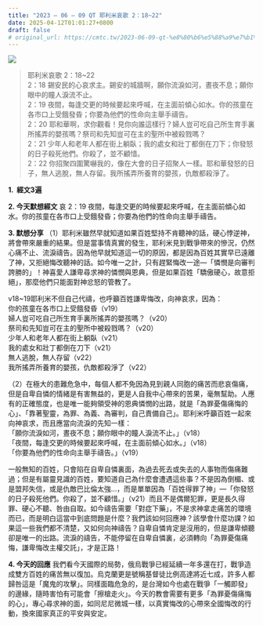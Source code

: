 ```yaml
---
title: "2023 – 06 – 09 QT 耶利米哀歌 2：18~22"
date: 2025-04-12T01:01:27+0800
draft: false
# original_url: https://cmtc.tw/2023-06-09-qt-%e8%80%b6%e5%88%a9%e7%b1%b3%e5%93%80%e6%ad%8c-2%ef%bc%9a1822
---
```


![](/images/qt.jpg)
> 耶利米哀歌 2：18\~22  
> 2：18 錫安民的心哀求主。錫安的城牆啊，願你流淚如河，晝夜不息；願你眼中的瞳人淚流不止。  
> 2：19 夜間，每逢交更的時候要起來呼喊，在主面前傾心如水。你的孩童在各市口上受餓發昏；你要為他們的性命向主舉手禱告。  
> 2：20 耶和華啊，求你觀看！見你向誰這樣行？婦人豈可吃自己所生育手裏所搖弄的嬰孩嗎？祭司和先知豈可在主的聖所中被殺戮嗎？  
> 2：21 少年人和老年人都在街上躺臥；我的處女和壯丁都倒在刀下；你發怒的日子殺死他們。你殺了，並不顧惜。  
> 2：22 你招聚四圍驚嚇我的，像在大會的日子招聚人一樣。耶和華發怒的日子，無人逃脫，無人存留。我所搖弄所養育的嬰孩，仇敵都殺淨了。

**1.  經文3遍**

**2. 今天默想經文**
哀 2：19 夜間，每逢交更的時候要起來呼喊，在主面前傾心如水。你的孩童在各市口上受餓發昏；你要為他們的性命向主舉手禱告。

**3. 默想分享**
（1）耶利米雖然早就知道如果百姓堅持不肯聽神的話，硬心悖逆神，將會帶來嚴重的結果。但是當事情真實的發生，耶利米見到戰爭帶來的慘況，仍然心痛不止、流淚禱告。因為他早就知道這一切的原因，都是因為百姓其實早已遠離了神，又拒絕悔改聽神的話。如今唯一之計，只有趕緊悔改一途—「憐憫是向審判誇勝的」！神喜愛人謙卑尋求神的憐憫與恩典，但是如果百姓「驕傲硬心，故意拒絕」，那麼他們只能面對神忿怒的管教了。

v18\~19耶利米不但自己代禱，也呼籲百姓謙卑悔改，向神哀求，因為：  
你的孩童在各市口上受餓發昏（v19）  
婦人豈可吃自己所生育手裏所搖弄的嬰孩嗎？（v20）  
祭司和先知豈可在主的聖所中被殺戮嗎？（v20）  
少年人和老年人都在街上躺臥（v21）  
我的處女和壯丁都倒在刀下（v21）  
無人逃脫，無人存留（v22）  
我所搖弄所養育的嬰孩，仇敵都殺淨了（v22）

（2）在極大的患難危急中，每個人都不免因為見到親人同胞的痛苦而悲哀傷痛，但是自卑自憐的情緒是有害無益的，更是人自我中心帶來的苦果，毫無幫助。人應有的正確態度，也是唯一能夠領受神的恩典憐憫的出路，就是「為罪憂傷痛悔的心」、「靠著聖靈，為罪、為義、為審判，自己責備自己」。耶利米呼籲百姓一起來向神哀求，而且應當向流淚的先知一樣：  
「願你流淚如河，晝夜不息；願你眼中的瞳人淚流不止。」（v18）  
「夜間，每逢交更的時候要起來呼喊，在主面前傾心如水。」（v18）  
「你要為他們的性命向主舉手禱告。」（v19）

一般無知的百姓，只會陷在自卑自憐裏面，為過去死去或失去的人事物而傷痛難過；但是有屬靈見識的百姓，要知道自己為什麼會遭遇這些事？不是因為倒楣、或是盟邦失信，或是仇敵巴比倫太強…，而是單單因為「百姓得罪了神」—「你發怒的日子殺死他們。你殺了，並不顧惜。」（v21）而且不是偶爾犯罪，更是長久得罪、硬心不聽、咎由自取。如今禱告需要「對症下藥」，不是求神拿走痛苦的環境而已，而是明白這當中到底問題是什麼？我們該如何回應神？該學會什麼功課？如果這一些我們都不清楚，又如何向神禱告？自卑自憐肯定是沒用的，但是謙卑傾聽卻是唯一的出路。流淚的禱告，不能停留在自卑自憐裏，必須轉向「為罪憂傷痛悔，謙卑悔改主權交託」，才是正路！

**4. 今天的回應**
我們看今天國際的局勢，俄烏戰爭已經延續一年多還在打，戰爭造成雙方百姓的痛苦無以復加。烏克蘭更是號稱基督徒比例高達將近七成，許多人都歸咎這是「魔鬼的攻擊」。同樣面臨危急的，是台灣如今也處在戰爭「一觸即發」的邊緣，隨時害怕有可能會「擦槍走火」。今天的教會需要有更多「為罪憂傷痛悔的心」，專心尋求神的面，如同尼尼微城一樣，以真實悔改的心帶來全國悔改的行動，換來國家真正的平安與安定。
